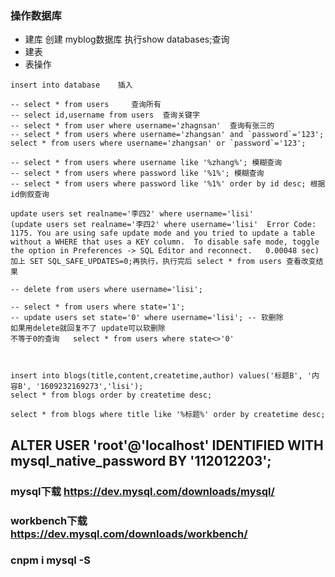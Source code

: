 ### 操作数据库
- 建库
  创建 myblog数据库
  执行show databases;查询
- 建表
- 表操作


```
insert into database    插入

-- select * from users     查询所有
-- select id,username from users  查询关键字
-- select * from user where username='zhagnsan'  查询有张三的
-- select * from users where username='zhangsan' and `password`='123';
select * from users where username='zhangsan' or `password`='123';

-- select * from users where username like '%zhang%'; 模糊查询
-- select * from users where password like '%1%'; 模糊查询
-- select * from users where password like '%1%' order by id desc; 根据id倒叙查询

update users set realname='李四2' where username='lisi'
(update users set realname='李四2' where username='lisi'	Error Code: 1175. You are using safe update mode and you tried to update a table without a WHERE that uses a KEY column.  To disable safe mode, toggle the option in Preferences -> SQL Editor and reconnect.	0.00048 sec)
加上 SET SQL_SAFE_UPDATES=0;再执行，执行完后 select * from users 查看改变结果

-- delete from users where username='lisi';

-- select * from users where state='1';
-- update users set state='0' where username='lisi'; -- 软删除
如果用delete就回复不了 update可以软删除
不等于0的查询   select * from users where state<>'0'



insert into blogs(title,content,createtime,author) values('标题B', '内容B', '1609232169273','lisi');
select * from blogs order by createtime desc;

select * from blogs where title like '%标题%' order by createtime desc;
```

## ALTER USER 'root'@'localhost' IDENTIFIED WITH mysql_native_password BY '112012203';
### mysql下载 https://dev.mysql.com/downloads/mysql/
### workbench下载 https://dev.mysql.com/downloads/workbench/
### cnpm i mysql -S

